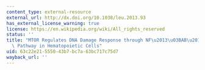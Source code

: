 ```yaml
---
content_type: external-resource
external_url: http://dx.doi.org/10.1038/leu.2013.93
has_external_license_warning: true
license: https://en.wikipedia.org/wiki/All_rights_reserved
status: ''
title: "MTOR Regulates DNA Damage Response through NF\u2013\u03BAB\u2013Mediated FANCD2\
  \ Pathway in Hematopoietic Cells"
uid: 63c22e21-5550-43b7-bc7a-63bc717c75d7
wayback_url: ''
---
```

